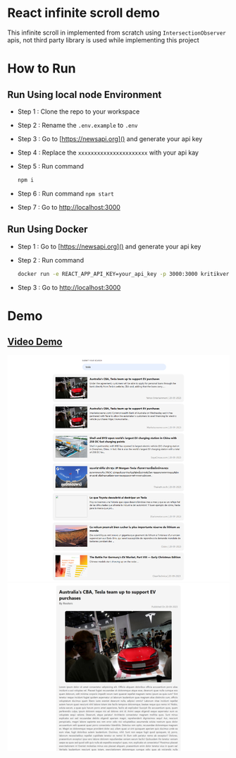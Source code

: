 # React infinite scroll demo

This infinite scroll in implemented from scratch using `IntersectionObserver` apis, not third party library is used while implementing this project

# How to Run 
## Run Using local node Environment
- Step 1 : Clone  the repo to your workspace

- Step 2 : Rename the `.env.example` to `.env`

- Step 3 : Go to [https://newsapi.org]() and generate your api key

- Step 4 : Replace the `xxxxxxxxxxxxxxxxxxxxxx` with your api kay

- Step 5 : Run command 
  ```sh
  npm i
  ``` 

- Step 6 : Run command `npm start`

- Step 7 : Go to [http://localhost:3000]()
 
## Run Using Docker

- Step 1 : Go to [https://newsapi.org]() and generate your api key

- Step 2 : Run command
  ```sh
  docker run -e REACT_APP_API_KEY=your_api_key -p 3000:3000 kritikverma2002/infinite_scroll 
  ``` 

- Step 3 : Go to [http://localhost:3000]()

# Demo
## [Video Demo](screenshot/v1.mp4)
![](screenshot/1.png)
![](screenshot/2.png)
